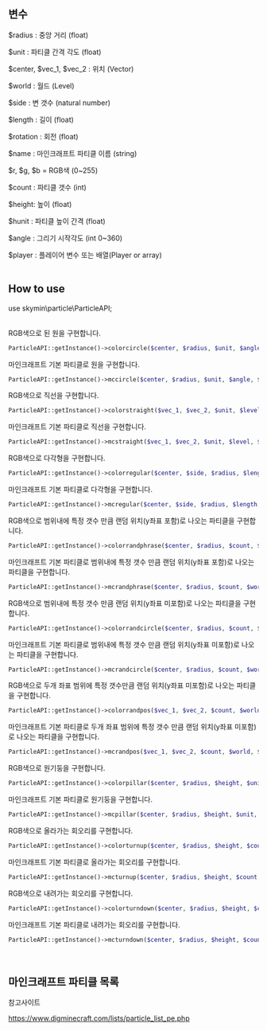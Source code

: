 ## 변수

$radius : 중앙 거리 (float)

$unit : 파티클 간격 각도 (float)

$center, $vec_1, $vec_2 : 위치 (Vector)

$world : 월드 (Level)

$side : 변 갯수 (natural number)

$length : 길이 (float)

$rotation : 회전 (float)

$name : 마인크래프트 파티클 이름 (string)

$r, $g, $b = RGB색 (0~255)

$count : 파티클 갯수 (int)

$height: 높이 (float)

$hunit : 파티클 높이 간격 (float)

$angle : 그리기 시작각도 (int 0~360)

$player : 플레이어 변수 또는 배열(Player or array)
</br>
</br>
## How to use

use skymin\particle\ParticleAPI;
</br>
</br>

RGB색으로 된 원을 구현합니다.

```php
ParticleAPI::getInstance()->colorcircle($center, $radius, $unit, $angle, $world, $r, $g, $b, $player);
```

마인크래프트 기본 파티클로 원을 구현합니다.

```php
ParticleAPI::getInstance()->mccircle($center, $radius, $unit, $angle, $world, $name, $player);
```

RGB색으로 직선을 구현합니다.

```php
ParticleAPI::getInstance()->colorstraight($vec_1, $vec_2, $unit, $level, $r, $g, $b, $player);
```

마인크래프트 기본 파티클로 직선을 구현합니다.

```php
ParticleAPI::getInstance()->mcstraight($vec_1, $vec_2, $unit, $level, $name, $player);
```

RGB색으로 다각형을 구현합니다.

```php
ParticleAPI::getInstance()->colorregular($center, $side, $radius, $length, $unit, $rotation, $world, $r, $g, $b, $player);
```

마인크래프트 기본 파티클로 다각형을 구현합니다.

```php
ParticleAPI::getInstance()->mcregular($center, $side, $radius, $length, $unit, $rotation, $world, $name, $player);
```

RGB색으로 범위내에 특정 갯수 만큼 랜덤 위치(y좌표 포함)로 나오는 파티클을 구현합니다.

```php
ParticleAPI::getInstance()->colorrandphrase($center, $radius, $count, $world, $r, $g, $b, $player);
```

마인크래프트 기본 파티클로 범위내에 특정 갯수 만큼 랜덤 위치(y좌표 포함)로 나오는 파티클을 구현합니다.

```php
ParticleAPI::getInstance()->mcrandphrase($center, $radius, $count, $world, $name, $player);
```

RGB색으로 범위내에 특정 갯수 만큼 랜덤 위치(y좌표 미포함)로 나오는 파티클을 구현합니다.

```php
ParticleAPI::getInstance()->colorrandcircle($center, $radius, $count, $world, $r, $g, $b, $player);
```

마인크래프트 기본 파티클로 범위내에 특정 갯수 만큼 랜덤 위치(y좌표 미포함)로 나오는 파티클을 구현합니다.

```php
ParticleAPI::getInstance()->mcrandcircle($center, $radius, $count, $world, $name, $player);
```

RGB색으로 두개 좌표 범위에 특정 갯수만큼 랜덤 위치(y좌표 미포함)로 나오는 파티클을 구현합니다.

```php
ParticleAPI::getInstance()->colorrandpos($vec_1, $vec_2, $count, $world, $r, $g, $b, $player);
```

마인크래프트 기본 파티클로 두개 좌표 범위에 특정 갯수 만큼 랜덤 위치(y좌표 미포함)로 나오는 파티클을 구현합니다.

```php
ParticleAPI::getInstance()->mcrandpos($vec_1, $vec_2, $count, $world, $name, $player);
```

RGB색으로 원기둥을 구현합니다.

```php
ParticleAPI::getInstance()->colorpillar($center, $radius, $height, $unit, $hunit, $angle, $world, $r, $g, $b, $player);
```

마인크래프트 기본 파티클로 원기둥을 구현합니다.

```php
ParticleAPI::getInstance()->mcpillar($center, $radius, $height, $unit, $hunit, $angle, $world, $name, $player);
```

RGB색으로 올라가는 회오리를 구현합니다.

```php
ParticleAPI::getInstance()->colorturnup($center, $radius, $height, $count, $unit, $hunit, $world, $r, $g, $b, $player);
```

마인크래프트 기본 파티클로 올라가는 회오리를 구현합니다.

```php
ParticleAPI::getInstance()->mcturnup($center, $radius, $height, $count, $unit, $hunit, $world, $name, $player);
```

RGB색으로 내려가는 회오리를 구현합니다.

```php
ParticleAPI::getInstance()->colorturndown($center, $radius, $height, $count, $unit, $hunit, $world, $r, $g, $b, $player);
```

마인크래프트 기본 파티클로 내려가는 회오리를 구현합니다.

```php
ParticleAPI::getInstance()->mcturndown($center, $radius, $height, $count, $unit, $hunit, $world, $name, $player);
```

</br>

## 마인크래프트 파티클 목록

참고사이트

https://www.digminecraft.com/lists/particle_list_pe.php
